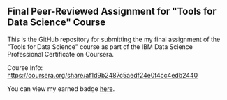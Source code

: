 ## Final Peer-Reviewed Assignment for "Tools for Data Science" Course

This is the GitHub repository for submitting the my final assignment of the "Tools for Data Science" course as part of the IBM Data Science Professional Certificate on Coursera.

Course Info: https://coursera.org/share/af1d9b2487c5aedf24e0f4cc4edb2440

You can view my earned badge [here](https://www.credly.com/badges/8b831cd1-a996-4f68-8aa6-6350b6633258/public_url).
